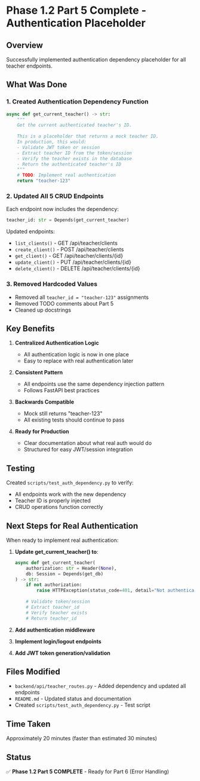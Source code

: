 # Phase 1.2 Part 5 Complete - Authentication Placeholder

## Overview
Successfully implemented authentication dependency placeholder for all teacher endpoints.

## What Was Done

### 1. Created Authentication Dependency Function
```python
async def get_current_teacher() -> str:
    """
    Get the current authenticated teacher's ID.
    
    This is a placeholder that returns a mock teacher ID.
    In production, this would:
    - Validate JWT token or session
    - Extract teacher ID from the token/session
    - Verify the teacher exists in the database
    - Return the authenticated teacher's ID
    """
    # TODO: Implement real authentication
    return "teacher-123"
```

### 2. Updated All 5 CRUD Endpoints
Each endpoint now includes the dependency:
```python
teacher_id: str = Depends(get_current_teacher)
```

Updated endpoints:
- `list_clients()` - GET /api/teacher/clients
- `create_client()` - POST /api/teacher/clients
- `get_client()` - GET /api/teacher/clients/{id}
- `update_client()` - PUT /api/teacher/clients/{id}
- `delete_client()` - DELETE /api/teacher/clients/{id}

### 3. Removed Hardcoded Values
- Removed all `teacher_id = "teacher-123"` assignments
- Removed TODO comments about Part 5
- Cleaned up docstrings

## Key Benefits

1. **Centralized Authentication Logic**
   - All authentication logic is now in one place
   - Easy to replace with real authentication later

2. **Consistent Pattern**
   - All endpoints use the same dependency injection pattern
   - Follows FastAPI best practices

3. **Backwards Compatible**
   - Mock still returns "teacher-123"
   - All existing tests should continue to pass

4. **Ready for Production**
   - Clear documentation about what real auth would do
   - Structured for easy JWT/session integration

## Testing

Created `scripts/test_auth_dependency.py` to verify:
- All endpoints work with the new dependency
- Teacher ID is properly injected
- CRUD operations function correctly

## Next Steps for Real Authentication

When ready to implement real authentication:

1. **Update get_current_teacher() to**:
   ```python
   async def get_current_teacher(
       authorization: str = Header(None),
       db: Session = Depends(get_db)
   ) -> str:
       if not authorization:
           raise HTTPException(status_code=401, detail="Not authenticated")
       
       # Validate token/session
       # Extract teacher_id
       # Verify teacher exists
       # Return teacher_id
   ```

2. **Add authentication middleware**
3. **Implement login/logout endpoints**
4. **Add JWT token generation/validation**

## Files Modified
- `backend/api/teacher_routes.py` - Added dependency and updated all endpoints
- `README.md` - Updated status and documentation
- Created `scripts/test_auth_dependency.py` - Test script

## Time Taken
Approximately 20 minutes (faster than estimated 30 minutes)

## Status
✅ **Phase 1.2 Part 5 COMPLETE** - Ready for Part 6 (Error Handling)

